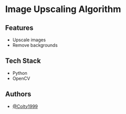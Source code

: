 # Image Upscaling Algorithm

## Features

- Upscale images
- Remove backgrounds

## Tech Stack
 - Python
 - OpenCV

## Authors

- [@Colty1999](https://github.com/Colty1999)

